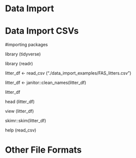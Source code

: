 Data Import
================

# Data Import CSVs

\#importing packages

library (tidyverse)

library (readr)

litter_df \<- read_csv (“./data_import_examples/FAS_litters.csv”)

litter_df \<- janitor::clean_names(litter_df)

litter_df

head (litter_df)

view (litter_df)

skimr::skim(litter_df)

help (read_csv)

# Other File Formats
